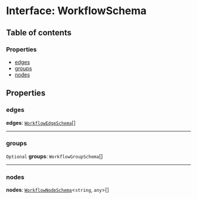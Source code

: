 # Interface: WorkflowSchema

## Table of contents

### Properties

* [edges](/en/auto-docs/interface/interfaces/WorkflowSchema.md#edges)
* [groups](/en/auto-docs/interface/interfaces/WorkflowSchema.md#groups)
* [nodes](/en/auto-docs/interface/interfaces/WorkflowSchema.md#nodes)

## Properties

### edges

**edges**: [`WorkflowEdgeSchema`](/en/auto-docs/interface/interfaces/WorkflowEdgeSchema.md)\[]

***

### groups

`Optional` **groups**: `WorkflowGroupSchema`\[]

***

### nodes

**nodes**: [`WorkflowNodeSchema`](/en/auto-docs/interface/interfaces/WorkflowNodeSchema.md)<`string`, `any`>\[]
